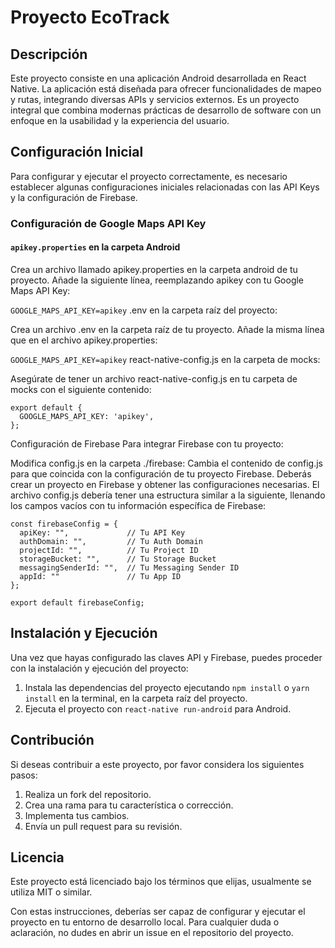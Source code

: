# Proyecto EcoTrack

## Descripción

Este proyecto consiste en una aplicación Android desarrollada en React Native. La aplicación está diseñada para ofrecer funcionalidades de mapeo y rutas, integrando diversas APIs y servicios externos. Es un proyecto integral que combina modernas prácticas de desarrollo de software con un enfoque en la usabilidad y la experiencia del usuario.

## Configuración Inicial
Para configurar y ejecutar el proyecto correctamente, es necesario establecer algunas configuraciones iniciales relacionadas con las API Keys y la configuración de Firebase.

### Configuración de Google Maps API Key
#### `apikey.properties` en la carpeta Android

Crea un archivo llamado apikey.properties en la carpeta android de tu proyecto.
Añade la siguiente línea, reemplazando apikey con tu Google Maps API Key:

`GOOGLE_MAPS_API_KEY=apikey`
.env en la carpeta raíz del proyecto:

Crea un archivo .env en la carpeta raíz de tu proyecto.
Añade la misma línea que en el archivo apikey.properties:

`GOOGLE_MAPS_API_KEY=apikey`
react-native-config.js en la carpeta de mocks:

Asegúrate de tener un archivo react-native-config.js en tu carpeta de mocks con el siguiente contenido:

```
export default {
  GOOGLE_MAPS_API_KEY: 'apikey',
};
```
Configuración de Firebase
Para integrar Firebase con tu proyecto:

Modifica config.js en la carpeta ./firebase:
Cambia el contenido de config.js para que coincida con la configuración de tu proyecto Firebase. Deberás crear un proyecto en Firebase y obtener las configuraciones necesarias.
El archivo config.js debería tener una estructura similar a la siguiente, llenando los campos vacíos con tu información específica de Firebase:

```
const firebaseConfig = {
  apiKey: "",             // Tu API Key
  authDomain: "",         // Tu Auth Domain
  projectId: "",          // Tu Project ID
  storageBucket: "",      // Tu Storage Bucket
  messagingSenderId: "",  // Tu Messaging Sender ID
  appId: ""               // Tu App ID
};

export default firebaseConfig;
```
## Instalación y Ejecución

Una vez que hayas configurado las claves API y Firebase, puedes proceder con la instalación y ejecución del proyecto:

1. Instala las dependencias del proyecto ejecutando `npm install` o `yarn install` en la terminal, en la carpeta raíz del proyecto.
2. Ejecuta el proyecto con `react-native run-android` para Android.

## Contribución

Si deseas contribuir a este proyecto, por favor considera los siguientes pasos:

1. Realiza un fork del repositorio.
2. Crea una rama para tu característica o corrección.
3. Implementa tus cambios.
4. Envía un pull request para su revisión.

## Licencia

Este proyecto está licenciado bajo los términos que elijas, usualmente se utiliza MIT o similar.

Con estas instrucciones, deberías ser capaz de configurar y ejecutar el proyecto en tu entorno de desarrollo local. Para cualquier duda o aclaración, no dudes en abrir un issue en el repositorio del proyecto.
